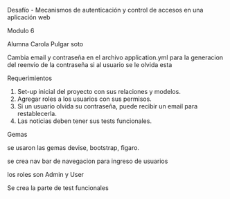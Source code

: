 Desafío - Mecanismos de autenticación y control de accesos en una aplicación web

Modulo 6

Alumna Carola Pulgar soto

Cambia email y contraseña en el archivo application.yml  para la generacion del reenvio de la contraseña si al usuario se le olvida esta

Requerimientos
1. Set-up inicial del proyecto con sus relaciones y modelos.
2. Agregar roles a los usuarios con sus permisos.
3. Si un usuario olvida su contraseña, puede recibir un email para restablecerla.
4. Las noticias deben tener sus tests funcionales.


Gemas

se usaron las gemas  devise, bootstrap, figaro.

se crea nav bar de navegacion para ingreso de usuarios

los roles son Admin y User

Se crea la parte de test funcionales
